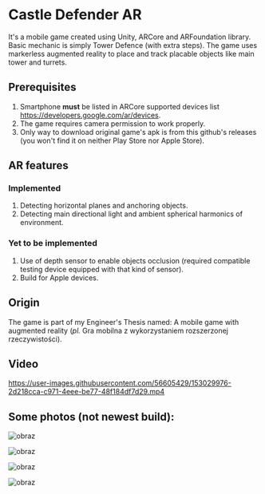 # Castle Defender AR
It's a mobile game created using Unity, ARCore and ARFoundation library. Basic mechanic is simply Tower Defence (with extra steps). 
The game uses markerless augmented reality to place and track placable objects like main tower and turrets.

## Prerequisites
1. Smartphone **must** be listed in ARCore supported devices list https://developers.google.com/ar/devices.
2. The game requires camera permission to work properly.
3. Only way to download original game's apk is from this github's releases (you won't find it on neither Play Store nor Apple Store).

## AR features
### Implemented
1. Detecting horizontal planes and anchoring objects.
2. Detecting main directional light and ambient spherical harmonics of environment.

### Yet to be implemented
1. Use of depth sensor to enable objects occlusion (required compatible testing device equipped with that kind of sensor).
2. Build for Apple devices.

## Origin
The game is part of my Engineer's Thesis named: A mobile game with augmented reality (_pl._ Gra mobilna z wykorzystaniem rozszerzonej rzeczywistości).

## Video

https://user-images.githubusercontent.com/56605429/153029976-2d218cca-c971-4eee-be77-48f184df7d29.mp4

## Some photos (not newest build):

![obraz](https://user-images.githubusercontent.com/56605429/152194232-04920cf8-d0b3-44e6-bd57-c7e48b62f337.png)


![obraz](https://user-images.githubusercontent.com/56605429/152194770-45375425-a21f-4b5f-bb1a-396903328766.png)

![obraz](https://user-images.githubusercontent.com/56605429/152194039-55b4c3f0-d4ac-4e03-b607-df3b8ec7e51d.png)

![obraz](https://user-images.githubusercontent.com/56605429/152191553-c56aab1b-7f33-4dd6-a728-05ea681cd638.png)
